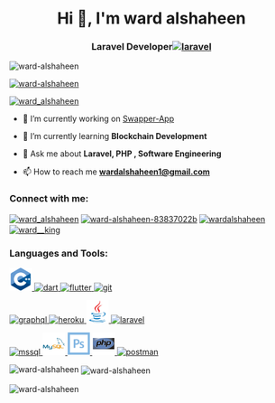 <h1 align="center">Hi 👋, I'm ward alshaheen</h1>
<h3 align="center">Laravel Developer<a href="https://laravel.com" target="_blank" rel="noreferrer"><img src="https://cdn.worldvectorlogo.com/logos/laravel-2.svg" alt="laravel" width="40" height="40"/></a></h3>

<p align="left"> <img src="https://komarev.com/ghpvc/?username=ward-alshaheen&label=Profile%20views&color=0e75b6&style=flat" alt="ward-alshaheen" /> </p>

<p align="left"> <a href="https://github.com/ryo-ma/github-profile-trophy"><img src="https://github-profile-trophy.vercel.app/?username=ward-alshaheen" alt="ward-alshaheen" /></a> </p>

<p align="left"> <a href="https://twitter.com/ward_alshaheen" target="blank"><img src="https://img.shields.io/twitter/follow/ward_alshaheen?logo=twitter&style=for-the-badge" alt="ward_alshaheen" /></a> </p>

- 🔭 I’m currently working on [Swapper-App](https://github.com/Ward-Alshaheen/Swapper-App---Backend)

- 🌱 I’m currently learning **Blockchain Development**

- 💬 Ask me about **Laravel, PHP , Software Engineering**

- 📫 How to reach me **wardalshaheen1@gmail.com**

<h3 align="left">Connect with me:</h3>
<p align="left">
<a href="https://twitter.com/ward_alshaheen" target="blank"><img align="center" src="https://raw.githubusercontent.com/rahuldkjain/github-profile-readme-generator/master/src/images/icons/Social/twitter.svg" alt="ward_alshaheen" height="30" width="40" /></a>
<a href="https://linkedin.com/in/ward-alshaheen-83837022b" target="blank"><img align="center" src="https://raw.githubusercontent.com/rahuldkjain/github-profile-readme-generator/master/src/images/icons/Social/linked-in-alt.svg" alt="ward-alshaheen-83837022b" height="30" width="40" /></a>
<a href="https://fb.com/wardalshaheen" target="blank"><img align="center" src="https://raw.githubusercontent.com/rahuldkjain/github-profile-readme-generator/master/src/images/icons/Social/facebook.svg" alt="wardalshaheen" height="30" width="40" /></a>
<a href="https://instagram.com/ward__king" target="blank"><img align="center" src="https://raw.githubusercontent.com/rahuldkjain/github-profile-readme-generator/master/src/images/icons/Social/instagram.svg" alt="ward__king" height="30" width="40" /></a><br>
</p>

<h3 align="left">Languages and Tools:</h3>
<p align="left">
<a href="https://www.w3schools.com/cpp/" target="_blank" rel="noreferrer"> <img src="https://raw.githubusercontent.com/devicons/devicon/master/icons/cplusplus/cplusplus-original.svg" alt="cplusplus" width="40" height="40"/> </a>
<a href="https://dart.dev" target="_blank" rel="noreferrer"> <img src="https://www.vectorlogo.zone/logos/dartlang/dartlang-icon.svg" alt="dart" width="40" height="40"/> </a>
<a href="https://flutter.dev" target="_blank" rel="noreferrer"> <img src="https://www.vectorlogo.zone/logos/flutterio/flutterio-icon.svg" alt="flutter" width="40" height="40"/> </a>
<a href="https://git-scm.com/" target="_blank" rel="noreferrer"> <img src="https://www.vectorlogo.zone/logos/git-scm/git-scm-icon.svg" alt="git" width="40" height="40"/> </a>

<a href="https://graphql.org" target="_blank" rel="noreferrer"> <img src="https://www.vectorlogo.zone/logos/graphql/graphql-icon.svg" alt="graphql" width="40" height="40"/> </a>
<a href="https://heroku.com" target="_blank" rel="noreferrer"> <img src="https://www.vectorlogo.zone/logos/heroku/heroku-icon.svg" alt="heroku" width="40" height="40"/> </a>
<a href="https://www.java.com" target="_blank" rel="noreferrer"> <img src="https://raw.githubusercontent.com/devicons/devicon/master/icons/java/java-original.svg" alt="java" width="40" height="40"/> </a>
<a href="https://laravel.com/" target="_blank" rel="noreferrer"> <img src="https://cdn.worldvectorlogo.com/logos/laravel-2.svg" alt="laravel" width="40" height="40"/> </a>

<a href="https://www.microsoft.com/en-us/sql-server" target="_blank" rel="noreferrer"> <img src="https://www.svgrepo.com/show/303229/microsoft-sql-server-logo.svg" alt="mssql" width="40" height="40"/> </a>
<a href="https://www.mysql.com/" target="_blank" rel="noreferrer"> <img src="https://raw.githubusercontent.com/devicons/devicon/master/icons/mysql/mysql-original-wordmark.svg" alt="mysql" width="40" height="40"/> </a>
<a href="https://www.photoshop.com/en" target="_blank" rel="noreferrer"> <img src="https://raw.githubusercontent.com/devicons/devicon/master/icons/photoshop/photoshop-line.svg" alt="photoshop" width="40" height="40"/> </a>
<a href="https://www.php.net" target="_blank" rel="noreferrer"> <img src="https://raw.githubusercontent.com/devicons/devicon/master/icons/php/php-original.svg" alt="php" width="40" height="40"/> </a>
<a href="https://postman.com" target="_blank" rel="noreferrer"> <img src="https://www.vectorlogo.zone/logos/getpostman/getpostman-icon.svg" alt="postman" width="40" height="40"/> </a> </p>

<p><img align="left" src="https://github-readme-stats.vercel.app/api/top-langs?username=ward-alshaheen&show_icons=true&locale=en&layout=compact" alt="ward-alshaheen" /></p>


<p>&nbsp;<img align="center" src="https://github-readme-stats.vercel.app/api?username=ward-alshaheen&show_icons=true&locale=en" alt="ward-alshaheen" /></p>

<p><img align="center" src="https://github-readme-streak-stats.herokuapp.com/?user=ward-alshaheen&" alt="ward-alshaheen" /></p>
